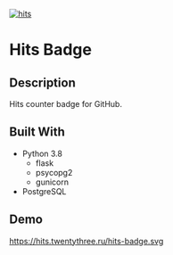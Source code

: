 [![hits](https://hits.deltapapa.io/hits-badge.svg)](https://github.com/dp92987/hits-badge)

# Hits Badge

## Description

Hits counter badge for GitHub.

## Built With
* Python 3.8
  * flask
  * psycopg2
  * gunicorn
* PostgreSQL

## Demo

https://hits.twentythree.ru/hits-badge.svg